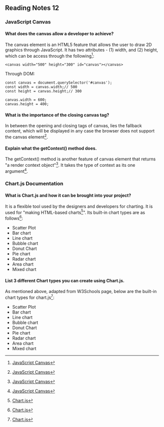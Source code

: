 
## Reading Notes 12

### JavaScript Canvas

#### What does the canvas allow a developer to achieve?

The canvas element is an HTML5 feature that allows the user to draw 2D graphics through JavaScript. It has two attributes - (1) width, and (2) height, which can be access through the following[^1]:
  

```
<canvas width="500" height="300" id="canvas"></canvas>
```

Through DOM:

```
const canvas = document.querySelector('#canvas');
const width = canvas.width;// 500
const height = canvas.height;// 300
```

```
canvas.width = 600;
canvas.height = 400;
```

#### What is the importance of the closing canvas tag?

In between the opening and closing tags of canvas, lies the fallback content, which will be displayed in any case the browser does not support the canvas element[^1].


#### Explain what the getContext() method does.

The getContext() method is another feature of canvas element that returns "a render context object"[^1]. It takes the type of context as its one argument[^1]. 


### Chart.js Documentation

#### What is Chart.js and how it can be brought into your project?

It is a flexible tool used by the designers and developers for charting. It is used for "making HTML-based charts[^2]". Its built-in chart types are as follows[^2]:

- Scatter Plot
- Bar chart
- Line chart
- Bubble chart
- Donut Chart
- Pie chart
- Radar chart
- Area chart
- Mixed chart


#### List 3 different Chart types you can create using Chart.js.

As mentioned above, adapted from W3Schools page, below are the built-in chart types for chart.js[^2]:

- Scatter Plot
- Bar chart
- Line chart
- Bubble chart
- Donut Chart
- Pie chart
- Radar chart
- Area chart
- Mixed chart




[^1]: [JavaScript Canvas](https://www.javascripttutorial.net/web-apis/javascript-canvas/)
[^2]: [Chart.js](https://www.w3schools.com/js/js_graphics_chartjs.asp)









